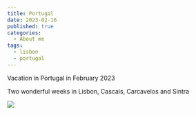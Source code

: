 ```yaml
---
title: Portugal
date: 2023-02-16
published: true
categories:
  - About me
tags:
  - lisbon
  - portugal
---
```

Vacation in Portugal in February 2023

Two wonderful weeks in Lisbon, Cascais, Carcavelos and Sintra 

![](/images-posts/lisbon_1_february_2023.jpg)
